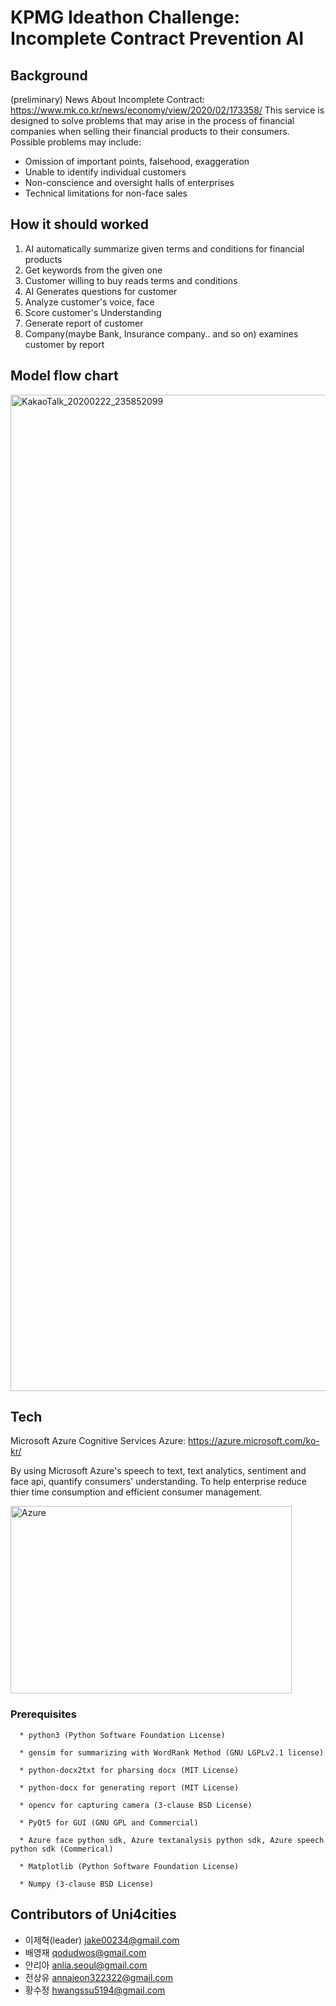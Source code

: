KPMG Ideathon Challenge: Incomplete Contract Prevention AI
=============

## Background

(preliminary) News About Incomplete Contract: <https://www.mk.co.kr/news/economy/view/2020/02/173358/>
This service is designed to solve problems that may arise in the process of financial companies when selling their financial products to their consumers.
Possible problems may include:
- Omission of important points, falsehood, exaggeration
- Unable to identify individual customers
- Non-conscience and oversight halls of enterprises
- Technical limitations for non-face sales

## How it should worked

  1. AI automatically summarize given terms and conditions for financial products
  2. Get keywords from the given one
  3. Customer willing to buy reads terms and conditions
  4. AI Generates questions for customer
  5. Analyze customer's voice, face
  6. Score customer's Understanding
  7. Generate report of customer
  8. Company(maybe Bank, Insurance company.. and so on) examines customer by report

## Model flow chart
<img width="1594" alt="KakaoTalk_20200222_235852099" src="https://user-images.githubusercontent.com/44601516/75094542-65a31800-55cf-11ea-8d02-ef41d81fc541.png">


## Tech

  Microsoft Azure Cognitive Services
  Azure: <https://azure.microsoft.com/ko-kr/>
  
  By using Microsoft Azure's speech to text, text analytics, sentiment and face api, quantify consumers' understanding.
  To help enterprise reduce thier time consumption and efficient consumer management.
  
  <img src="https://azurecomcdn.azureedge.net/cvt-e761bbc71a75271f4158df1a661cf62503d2ed28725b33bbd621235dfd681d93/mediahandler/files/videofiles/thumbnails/cognitive-services-overview-animation-video/CC0754_MS_AzureCognitiveServices_StyleFramePlaceHolder-01-01%20(3).png" width="450px" height="300px" alt="Azure"></img><br/>
  
  
### Prerequisites
```
  * python3 (Python Software Foundation License)
  
  * gensim for summarizing with WordRank Method (GNU LGPLv2.1 license)
  
  * python-docx2txt for pharsing docx (MIT License)
  
  * python-docx for generating report (MIT License)
  
  * opencv for capturing camera (3-clause BSD License)

  * PyQt5 for GUI (GNU GPL and Commercial)
  
  * Azure face python sdk, Azure textanalysis python sdk, Azure speech python sdk (Commerical)
  
  * Matplotlib (Python Software Foundation License)
  
  * Numpy (3-clause BSD License)
  ```


## Contributors of Uni4cities
* 이제혁(leader)  jake00234@gmail.com
* 배영재          qodudwos@gmail.com
* 안리아          anlia.seoul@gmail.com
* 전상유          annajeon322322@gmail.com
* 황수정          hwangssu5194@gmail.com


